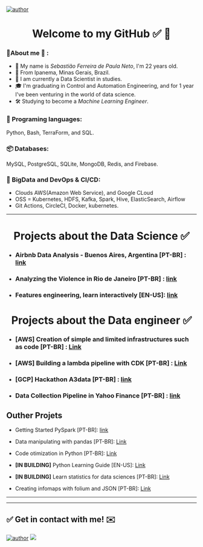 [![author](https://img.shields.io/badge/author-Tiao553-yellow.svg)](https://www.linkedin.com/in/sebasti%C3%A3o-ferreira-de-paula-neto-84673216b/)


<h1 align="center"> 
	Welcome to my GitHub ✅ 🚀
</h1>

### 👦About me :seedling: : 
- 👋 My name is *Sebastião Ferreira de Paula Neto*, I'm 22 years old.
- 📌 From Ipanema, Minas Gerais, Brazil.
- 💼 I am currently a Data Scientist in studies.
- 🎓 I'm graduating in Control and Automation Engineering, and for 1 year I've been venturing in the world of data science.
- 🛠️ Studying to become a *Machine Learning Engineer*.




### 💼 Programing languages:

Python, Bash, TerraForm, and SQL.

### 📦 Databases:

MySQL, PostgreSQL, SQLite, MongoDB, Redis, and Firebase.

### 🧰 BigData and DevOps & CI/CD: 
  * Clouds AWS(Amazon Web Service), and Google CLoud
  * OSS = Kubernetes, HDFS, Kafka, Spark, Hive, ElasticSearch, Airflow
  * Git Actions, CircleCI, Docker, kubernetes.

---
<h1 align="center"> 
	Projects about the Data Science  ✅
</h1>


* ### Airbnb Data Analysis - Buenos Aires, Argentina [PT-BR] : [link](https://github.com/Tiao553/Data_Science_repo/blob/master/Analise_Airbnb/An%C3%A1lise_dos_Dados_do_Airbnb_Buenos_Aires%2C_Argentina.ipynb)
* ### Analyzing the Violence in Rio de Janeiro [PT-BR] : [link](https://github.com/Tiao553/Data_Science_repo/blob/master/Analise_rio/Analisando_a_Viol%C3%AAncia_no_Rio_de_Janeiro.ipynb)
* ### Features engineering, learn interactively [EN-US]: [link](https://www.linkedin.com/pulse/would-you-like-see-interactive-form-feature-ferreira-de-paula-neto/?trackingId=aGkbqpVpQ%2BqLf4YjyiANsA%3D%3D)

<h1 align="center"> 
	Projects about the Data engineer  ✅
</h1>

* ### **[AWS]** Creation of simple and limited infrastructures such as code [PT-BR] : [Link](https://github.com/Tiao553/infrastruture-as-a-code)

* ### **[AWS]** Building a lambda pipeline with CDK [PT-BR] : [Link](https://github.com/Tiao553/pipeline_lambda_as_CDK)

* ### **[GCP]** Hackathon A3data [PT-BR] : [link](https://github.com/Tiao553/hackathon-A3Data-Ipating)

* ### Data Collection Pipeline in Yahoo Finance [PT-BR] : [link](https://github.com/Tiao553/project-data-forex)

## Outher Projets

* Getting Started PySpark [PT-BR]: [link](https://github.com/Tiao553/Data_Science_repo/blob/master/DB/Learnign_PySpark.ipynb)
 
* Data manipulating with pandas [PT-BR]: [Link](https://github.com/Tiao553/Data_Science_repo/blob/master/DB/Manipulating_with_pandas.ipynb)

* Code otimization in Python [PT-BR]: [Link](https://github.com/Tiao553/Data_Science_repo/blob/master/DB/Efficients_codes.ipynb)

* **[IN BUILDING]**  Python Learning Guide [EN-US]:  [Link](https://bit.ly/3kaLN1O) 

* **[IN BUILDING]** Learn statistics for data sciences [PT-BR]: [Link](https://github.com/Tiao553/Data_Science_repo/blob/master/Estatistica_para_cientistas_de_dados/Estatistica.ipynb) 

* Creating infomaps with folium and JSON [PT-BR]: [Link](https://github.com/Tiao553/Data_Science_repo/blob/master/Folium_mapas_interativos/learning_package_folium_and_json.ipynb)

---
<hr>

## ✅ Get in contact with me! ✉️

[![author](https://img.shields.io/badge/Linkedin-Sebastiao-blue.svg)](https://www.linkedin.com/in/sebasti%C3%A3o-ferreira-de-paula-neto-84673216b/) 
[![](https://img.shields.io/badge/medium-Sebastiao553-yellow.svg)](https://sebastiao--553.medium.com/)
